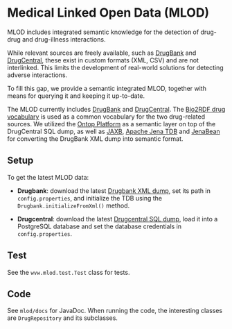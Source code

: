 # Medical Linked Open Data (MLOD)

MLOD includes integrated semantic knowledge for the detection of drug-drug and drug-illness interactions.

While relevant sources are freely available, such as [DrugBank](http://www.drugbank.com/) and 
[DrugCentral](http://drugcentral.org/), these exist in custom formats (XML,  CSV) and are not interlinked. 
This limits the development of real-world solutions for detecting adverse interactions.

To fill this gap, we provide a semantic integrated MLOD, together with means for querying it and keeping it up-to-date.

The MLOD currently includes [DrugBank](http://www.drugbank.com/) and [DrugCentral](http://drugcentral.org/). 
The [Bio2RDF drug vocabulary](http://bio2rdf.org/) is used as a common vocabulary for the two drug-related sources. 
We utilized the [Ontop Platform](https://github.com/ontop/ontop) as a semantic layer on top of the DrugCentral SQL dump, 
as well as [JAXB](https://www.oracle.com/technical-resources/articles/javase/jaxb.html), 
[Apache Jena TDB](https://jena.apache.org/documentation/tdb/) and [JenaBean](https://code.google.com/archive/p/jenabean/) 
for converting the DrugBank XML dump into semantic format.

## Setup

To get the latest MLOD data:

- **Drugbank**: download the latest [Drugbank XML dump](https://www.drugbank.ca/releases/latest), 
set its path in `config.properties`, and initialize the TDB using the `Drugbank.initializeFromXml()` method.
 
 - **Drugcentral**: download the latest [Drugcentral SQL dump](http://drugcentral.org/download), 
 load it into a PostgreSQL database and set the database credentials in `config.properties`.
 
 ## Test
 
 See the `wvw.mlod.test.Test` class for tests.

## Code

See `mlod/docs` for JavaDoc. When running the code, the interesting classes are `DrugRepository` and its subclasses.
